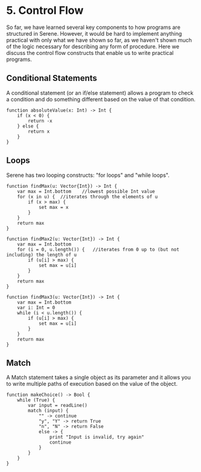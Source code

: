 # 5. Control Flow

So far, we have learned several key components to how programs are structured in Serene. However, it would be hard to implement anything practical with only what we have shown so far, as we haven't shown much of the logic necessary for describing any form of procedure. Here we discuss the control flow constructs that enable us to write practical programs.

## Conditional Statements

A conditional statement (or an if/else statement) allows a program to check a condition and do something different based on the value of that condition.

```serene
function absoluteValue(x: Int) -> Int {
	if (x < 0) {
		return -x
	} else {
		return x
	}
}
```

## Loops

Serene has two looping constructs: "for loops" and "while loops".

```serene
function findMax(u: Vector{Int}) -> Int {
	var max = Int.bottom	//lowest possible Int value
	for (x in u) {	//iterates through the elements of u
		if (x > max) {
			set max = x
		}
	}
	return max
}

function findMax2(u: Vector{Int}) -> Int {
	var max = Int.bottom
	for (i = 0, u.length()) {	//iterates from 0 up to (but not including) the length of u
		if (u[i] > max) {
			set max = u[i]
		}
	}
	return max
}

function findMax3(u: Vector{Int}) -> Int {
	var max = Int.bottom
	var i: Int = 0
	while (i < u.length()) {
		if (u[i] > max) {	
			set max = u[i]
		}
	}
	return max
}
```

## Match

A Match statement takes a single object as its parameter and it allows you to write multiple paths of execution based on the value of the object.

```serene
function makeChoice() -> Bool {
	while (True) {
        var input = readLine()
        match (input) {
            "" -> continue
            "y", "Y" -> return True
            "n", "N" -> return False
            else -> {
            	print "Input is invalid, try again"
            	continue
            }
        }
	}
}
```
